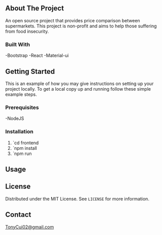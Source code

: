 <!-- ABOUT THE PROJECT -->
## About The Project
An open source project that provides price comparison between supermarkets. This project is non-profit and aims to help those suffering from food insecurity.

### Built With

-Bootstrap
-React
-Material-ui



<!-- GETTING STARTED -->
## Getting Started

This is an example of how you may give instructions on setting up your project locally.
To get a local copy up and running follow these simple example steps.

### Prerequisites
-NodeJS

### Installation

1. `cd frontend
2. `npm install
3. `npm run



<!-- USAGE EXAMPLES -->
## Usage


<!-- LICENSE -->
## License

Distributed under the MIT License. See `LICENSE` for more information.



<!-- CONTACT -->
## Contact

TonyCui02@gmail.com
